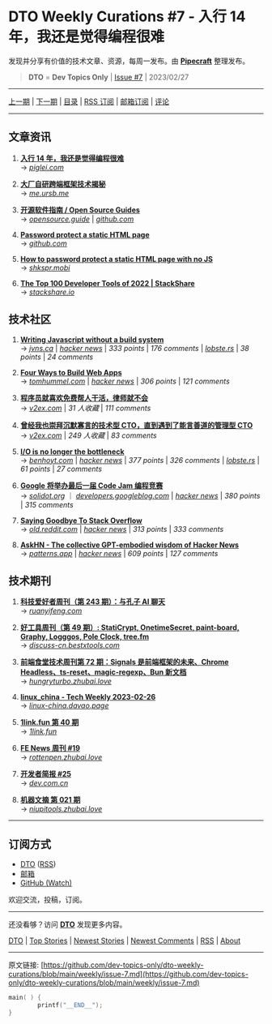 # DTO Weekly Curations #7 - 入行 14 年，我还是觉得编程很难

发现并分享有价值的技术文章、资源，每周一发布。由 [**Pipecraft**](https://dto.pipecraft.net/) 整理发布。

> **DTO** = **Dev Topics Only** | [Issue #7](https://github.com/dev-topics-only/dto-weekly-curations/blob/main/weekly/issue-7.md) | 2023/02/27

---

[上一期](https://github.com/dev-topics-only/dto-weekly-curations/blob/main/weekly/issue-6.md) | [下一期](https://github.com/dev-topics-only/dto-weekly-curations/blob/main/weekly/issue-8.md) | [目录](https://github.com/dev-topics-only/dto-weekly-curations) | [RSS 订阅](https://dto.pipecraft.net/t/dto-weekly.rss) | [邮箱订阅](https://tinyletter.com/dto) | [评论](https://dto.pipecraft.net/s/ynsfnh/dto_weekly_curations_7_14)

---

## 文章资讯

1. [**入行 14 年，我还是觉得编程很难**](https://dto.pipecraft.net/s/aggy8n/14)  
   → [_piglei.com_](https://www.piglei.com/articles/programming-is-still-hard-after-14-years/)

2. [**大厂自研跨端框架技术揭秘**](https://dto.pipecraft.net/s/44ehwh)  
   → [_me.ursb.me_](https://me.ursb.me/archives/cross-end.html)

3. [**开源软件指南 / Open Source Guides**](https://dto.pipecraft.net/s/mgnha1/open_source_guides)  
   → [_opensource.guide_](https://opensource.guide/zh-hans/) | [_github.com_](https://github.com/github/opensource.guide)

4. [**Password protect a static HTML page**](https://dto.pipecraft.net/s/e6q5ot/password_protect_static_html_page)  
   → [_github.com_](https://github.com/robinmoisson/staticrypt)

5. [**How to password protect a static HTML page with no JS**](https://dto.pipecraft.net/s/jr95qy/how_password_protect_static_html_page)  
   → [_shkspr.mobi_](https://shkspr.mobi/blog/2023/02/how-to-password-protect-a-static-html-page-with-no-js/)

6. [**The Top 100 Developer Tools of 2022 | StackShare**](https://dto.pipecraft.net/s/dxmdgc/top_100_developer_tools_2022_stackshare)  
   → [_stackshare.io_](https://stackshare.io/posts/top-developer-tools-2022)

## 技术社区

1. [**Writing Javascript without a build system**](https://dto.pipecraft.net/s/j9pzdu/writing_javascript_without_build_system)  
   → [_jvns.ca_](https://jvns.ca/blog/2023/02/16/writing-javascript-without-a-build-system/) | [_hacker news_](https://news.ycombinator.com/item?id=34825676) | _333 points_ | _176 comments_ | [_lobste.rs_](https://lobste.rs/s/0jzgzb/writing_javascript_without_build_system) | _38 points_ | _24 comments_

2. [**Four Ways to Build Web Apps**](https://dto.pipecraft.net/s/5gt9c6/four_ways_build_web_apps)  
   → [_tomhummel.com_](https://tomhummel.com/posts/four-web-apps/) | [_hacker news_](https://news.ycombinator.com/item?id=34870636) | _306 points_ | _121 comments_

3. [**程序员就喜欢免费帮人干活，律师就不会**](https://dto.pipecraft.net/s/uffts7)  
   → [_v2ex.com_](https://www.v2ex.com/t/918686) | _31 人收藏_ | _111 comments_

4. [**曾经我也崇拜沉默寡言的技术型 CTO，直到遇到了能言善道的管理型 CTO**](https://dto.pipecraft.net/s/ni0jx9/cto_cto)  
   → [_v2ex.com_](https://www.v2ex.com/t/915723) | _249 人收藏_ | _83 comments_

5. [**I/O is no longer the bottleneck**](https://dto.pipecraft.net/s/4adihe/i_o_is_no_longer_bottleneck)  
   → [_benhoyt.com_](https://benhoyt.com/writings/io-is-no-longer-the-bottleneck/) | [_hacker news_](https://news.ycombinator.com/item?id=33751266) | _377 points_ | _326 comments_ | [_lobste.rs_](https://lobste.rs/s/gwamzp/i_o_is_no_longer_bottleneck) | _61 points_ | _27 comments_

6. [**Google 将举办最后一届 Code Jam 编程竞赛**](https://dto.pipecraft.net/s/grv9sp/google_code_jam)  
   → [_solidot.org_](https://www.solidot.org/story?sid=74210) ｜ [_developers.googleblog.com_](https://developers.googleblog.com/2023/02/celebrate-googles-coding-competitions.html) | [_hacker news_](https://news.ycombinator.com/item?id=34900402) | _380 points_ | _315 comments_

7. [**Saying Goodbye To Stack Overflow**](https://dto.pipecraft.net/s/3ampzv/saying_goodbye_stack_overflow)  
   → [_old.reddit.com_](https://old.reddit.com/r/webdev/comments/116vvpp/saying_goodbye_to_stack_overflow/) | [_hacker news_](https://news.ycombinator.com/item?id=34884412) | _313 points_ | _333 comments_

8. [**AskHN - The collective GPT-embodied wisdom of Hacker News**](https://dto.pipecraft.net/s/yqejt1/askhn_collective_gpt_embodied_wisdom)  
   → [_patterns.app_](https://www.patterns.app/blog/2023/02/19/ask-hn-gpt-embeddings-question-answering/) | [_hacker news_](https://news.ycombinator.com/item?id=34897773) | _609 points_ | _127 comments_

## 技术期刊

1. [**科技爱好者周刊（第 243 期）：与孔子 AI 聊天**](https://dto.pipecraft.net/s/t2lbez/243_ai)  
   → [_ruanyifeng.com_](https://www.ruanyifeng.com/blog/2023/02/weekly-issue-243.html)

2. [**好工具周刊（第 49 期）: StatiCrypt, OnetimeSecret, paint-board, Graphy, Logggos, Pole Clock, tree.fm**](https://dto.pipecraft.net/s/60ajqq/49_staticrypt_onetimesecret_paint_board)  
   → [_discuss-cn.bestxtools.com_](https://discuss-cn.bestxtools.com/d/128)

3. [**前端食堂技术周刊第 72 期：Signals 是前端框架的未来、Chrome Headless、ts-reset、magic-regexp、Bun 新文档**](https://dto.pipecraft.net/s/sxynyg/72_signals_chrome_headless_ts_reset_magic)  
   → [_hungryturbo.zhubai.love_](https://hungryturbo.zhubai.love/posts/2241858469609562112)

4. [**linux_china - Tech Weekly 2023-02-26**](https://dto.pipecraft.net/s/lioevx/linux_china_tech_weekly_2023_02_26)  
   → [_linux-china.davao.page_](https://linux-china.davao.page/blog/2023-02-26-tech-weekly/)

5. [**1link.fun 第 40 期**](https://dto.pipecraft.net/s/xskkkd/1link_fun_40)  
   → [_1link.fun_](https://1link.fun/blog/issue/issue40/)

6. [**FE News 周刊 #19**](https://dto.pipecraft.net/s/otfrww/fe_news_19)  
   → [_rottenpen.zhubai.love_](https://rottenpen.zhubai.love/posts/2240210781667287040/)

7. [**开发者简报 #25**](https://dto.pipecraft.net/s/hxc81j/25)  
   → [_dev.com.cn_](https://dev.com.cn/post/448640114050990082)

8. [**机器文摘 第 021 期**](https://dto.pipecraft.net/s/nk5fmw/021)  
   → [_niupitools.zhubai.love_](https://niupitools.zhubai.love/posts/2240089887884128256)

---

## 订阅方式

- [DTO](https://dto.pipecraft.net/t/dto-weekly) ([RSS](https://dto.pipecraft.net/t/dto-weekly.rss))
- [邮箱](https://tinyletter.com/dto)
- [GitHub (Watch)](https://github.com/dev-topics-only/dto-weekly-curations)

欢迎交流，投稿，订阅。

---

还没看够？访问 [**DTO**](https://dto.pipecraft.net/) 发现更多内容。

[DTO](https://dto.pipecraft.net/) | [Top Stories](https://dto.pipecraft.net/top) | [Newest Stories](https://dto.pipecraft.net/newest) | [Newest Comments](https://dto.pipecraft.net/comments) | [RSS](https://dto.pipecraft.net/s/8enlvn/dto_rss_feed) | [About](https://dto.pipecraft.net/about)

---

原文链接: [https://github.com/dev-topics-only/dto-weekly-curations/blob/main/weekly/issue-7.md](https://github.com/dev-topics-only/dto-weekly-curations/blob/main/weekly/issue-7.md)

```c
main( ) {
        printf("__END__");
}
```
